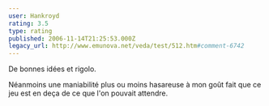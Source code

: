 ```yaml
---
user: Hankroyd
rating: 3.5
type: rating
published: 2006-11-14T21:25:53.000Z
legacy_url: http://www.emunova.net/veda/test/512.htm#comment-6742
---
```

De bonnes idées et rigolo.

Néanmoins une maniabilité plus ou moins hasareuse à mon goût fait que ce jeu est en deça de ce que l'on pouvait attendre.